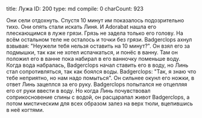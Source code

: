 title:          Лужа
ID:             200
type:           md
compile:        0
charCount:      923


Они сели отдохнуть. Спустя 10 минут им показалось подозрительно тихо. Они опять стали искать Линя. И Adorabat нашла его плескающимся в луже грязи. Грязь не задела только его голову. На всём остальном теле не осталось и точки без грязи. Badgerclops ахнул взвывая: "Неужели тебя нельзя оставить на 10 минут?".
Он взял его за подмышки, так как не хотел испачкаться, и понёс в ванну. Там он положил его в ванне пока набирал в его ванночку поменьше воду. Когда вода набралась, Badgerclops начал ставить его в воду, но Линь стал сопротивляться, так как боялся воды.
Badgerclops: "Так, я знаю что тебе неприятно, но нам надо помыться".
Он сильнее окунл его ножки, в ответ Линь зацеплся за его руку. Badgerclops попытался не отцепляя его от руки ввести в воду. Но когда Линь почувствовал соприкосновение спины с водой, он расцарапал живот Badgerclops, а потом мистическим для всех образом залез на верх тюли, вцепившись в неё когтями.